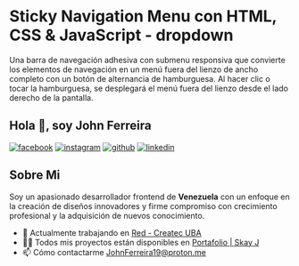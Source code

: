 # Sticky Navigation Menu con HTML, CSS & JavaScript - dropdown
 Una barra de navegación adhesiva con submenu responsiva que convierte los elementos de navegación en un menú fuera del lienzo de ancho completo con un botón de alternancia de hamburguesa. Al hacer clic o tocar la hamburguesa, se desplegará el menú fuera del lienzo desde el lado derecho de la pantalla.

## Hola 👋, soy **John Ferreira**

[![facebook](https://img.shields.io/badge/Facebook-1877F2?style=for-the-badge&logo=facebook&logoColor=white)](https://www.facebook.com/Ing.JohnFerreira)
[![instagram](https://img.shields.io/badge/Instagram-E4405F?style=for-the-badge&logo=instagram&logoColor=white)](https://www.instagram.com/skay.j19/)
[![github](https://img.shields.io/badge/GitHub-100000?style=for-the-badge&logo=github&logoColor=white)](https://github.com/SkayJ)
[![linkedin](https://img.shields.io/badge/LinkedIn-0077B5?style=for-the-badge&logo=linkedin&logoColor=white)](https://www.linkedin.com/in/skayj/)

## **Sobre Mi**

Soy un apasionado desarrollador frontend de **Venezuela** con un enfoque en la creación de diseños innovadores y firme compromiso con crecimiento profesional y la adquisición de nuevos conocimiento.

 - 🔭 Actualmente trabajando en [Red - Createc UBA](http://www.uba-createc.info/?i=1)
 - 👨‍💻 Todos mis proyectos están disponibles en [Portafolio | Skay J](https://skay-j.github.io/Inicio/)
 - 📫 Cómo contactarme [JohnFerreira19@proton.me]()
